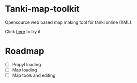 # Tanki-map-toolkit
Opensource web based map making tool for tanki online (XML).

Click [here](https://pyogenics.github.io/Tanki-map-toolkit/) to try it.

# Roadmap
- [ ] Propyl loading
- [ ] Map loading
- [ ] Map tools and editing
